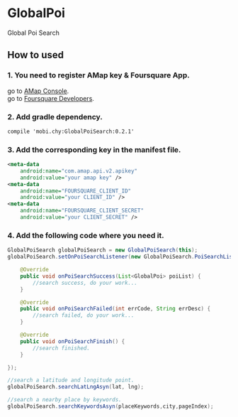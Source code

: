 # GlobalPoi
Global Poi Search

## How to used

### 1. You need to register AMap key & Foursquare App.  

go to [AMap Console](http://lbs.amap.com/dev/).  
go to [Foursquare Developers](https://foursquare.com/developers/apps).  

### 2. Add gradle dependency.
```xml
compile 'mobi.chy:GlobalPoiSearch:0.2.1'
```

### 3. Add the corresponding key in the manifest file.
```xml
<meta-data
    android:name="com.amap.api.v2.apikey"
    android:value="your amap key" />
<meta-data
    android:name="FOURSQUARE_CLIENT_ID"
    android:value="your CLIENT_ID" />
<meta-data
    android:name="FOURSQUARE_CLIENT_SECRET"
    android:value="your CLIENT_SECRET" />
```

### 4. Add the following code where you need it. 
```java
GlobalPoiSearch globalPoiSearch = new GlobalPoiSearch(this);
globalPoiSearch.setOnPoiSearchListener(new GlobalPoiSearch.PoiSearchListener{

	@Override
    public void onPoiSearchSuccess(List<GlobalPoi> poiList) {
        //search success, do your work...
    }

    @Override
    public void onPoiSearchFailed(int errCode, String errDesc) {
    	//search failed, do your work...
    }

    @Override
    public void onPoiSearchFinish() {
    	//search finished.
    }

});

//search a latitude and longitude point.
globalPoiSearch.searchLatLngAsyn(lat, lng);

//search a nearby place by keywords.
globalPoiSearch.searchKeywordsAsyn(placeKeywords,city,pageIndex);
```
